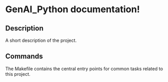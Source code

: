 # GenAI_Python documentation!

## Description

A short description of the project.

## Commands

The Makefile contains the central entry points for common tasks related to this project.


